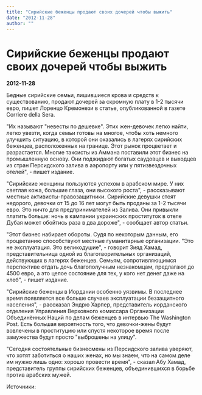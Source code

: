 ```yaml
---
title: "Сирийские беженцы продают своих дочерей чтобы выжить"
date: "2012-11-28"
author: ""
---
```


# Сирийские беженцы продают своих дочерей чтобы выжить

**2012-11-28** 

Бедные сирийские семьи, лишившиеся крова и средств к существованию, продают дочерей за скромную плату в 1-2 тысячи евро, пишет Лоренцо Кремонези в статье, опубликованной в газете Corriere della Sera.

"Их называют "невесты по дешевке". Этих жен-девочек легко найти, легко увезти, когда семьи готовы на многое, чтобы хоть немного улучшить ситуацию, в которой они оказались в лагерях сирийских беженцев, расположенных на границе. Этот рынок процветает и разрастается. Многие таксисты из Аммана поставили этот бизнес на промышленную основу. Они поджидают богатых саудовцев и выходцев из стран Персидского залива в аэропорту или у пятизвездочных отелей", - пишет издание.

"Сирийские женщины пользуются успехом в арабском мире. У них светлая кожа, большие глаза, они высокого роста", - рассказывают местные активисты-правозащитники. Сирийские девушки стоят недорого, девочки от 15 до 16 лет могут быть проданы за 1-2 тысячи евро. Это ничто для предпринимателей из Залива. Они привыкли платить больше: ночь в кампании украинских проституток в отеле Дубая может обойтись раза в два дороже", - сообщает автор статьи.

"Этот бизнес набирает обороты. Судя по некоторым данным, его процветанию способствуют местные гуманитарные организации. "Это не эксплуатация. Это великодушие", - говорит Зияд Хамад, представительница одной из благотворительных организаций, действующих в лагерях беженцев. Семьям, сопротивляющимся перспективе отдать дочь благополучным незнакомцам, предлагают до 4500 евро, а это целое состояние для тех, у кого нет денег даже на хлеб", - пишет издание.

"Сирийские беженцы в Иордании особенно уязвимы. В последнее время появляется все больше случаев эксплуатации беззащитного населения", - рассказал Эндрю Харпер, представитель иорданского отделения Управления Верховного комиссара Организации Объединённых Наций по делам беженцев в интервью The Washington Post. Есть большая вероятность того, что девочки-жены будут вовлечены в проституцию или спустя некоторое время после замужества будут просто "выброшены на улицу".

"Сегодня состоятельные бизнесмены из Персидского залива уверяют, что хотят заботиться о наших женах, но мы знаем, что на самом деле им нужно лишь одно: хорошо провести время", - сказал Абу Хамад, представитель группы сирийских беженцев, объединившихся в борьбе против арабских мужей.

Источники: